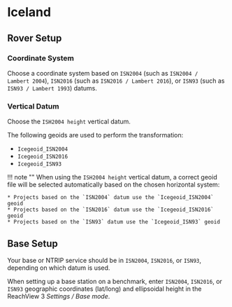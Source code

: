 # Iceland

## Rover Setup

### Coordinate System

Choose a coordinate system based on `ISN2004` (such as `ISN2004 / Lambert 2004`), `ISN2016` (such as `ISN2016 / Lambert 2016`), or `ISN93` (such as `ISN93 / Lambert 1993`) datums.

### Vertical Datum

Choose the `ISH2004 height` vertical datum.

The following geoids are used to perform the transformation:

* `Icegeoid_ISN2004`
* `Icegeoid_ISN2016`
* `Icegeoid_ISN93`

!!! note ""
	When using the `ISH2004 height` vertical datum, a correct geoid file will be selected automatically based on the chosen horizontal system:
	
	* Projects based on the `ISN2004` datum use the `Icegeoid_ISN2004` geoid
	* Projects based on the `ISN2016` datum use the `Icegeoid_ISN2016` geoid
	* Projects based on the `ISN93` datum use the `Icegeoid_ISN93` geoid

## Base Setup

Your base or NTRIP service should be in `ISN2004`, `ISN2016`, or `ISN93`, depending on which datum is used.

When setting up a base station on a benchmark, enter `ISN2004`, `ISN2016`, or `ISN93` geographic coordinates (lat/long) and ellipsoidal height in the ReachView 3 *Settings / Base mode*.
